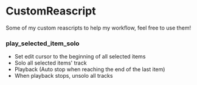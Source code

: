 # CustomReascript
Some of my custom reascripts to help my workflow, feel free to use them!

### play_selected_item_solo
* Set edit cursor to the beginning of all selected items
* Solo all selected items' track
* Playback (Auto stop when reaching the end of the last item)
* When playback stops, unsolo all tracks
